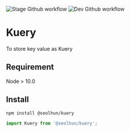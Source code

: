 ![Stage Github workflow](https://github.com/Seolhun/kuery/actions/workflows/stage-build-test.yml/badge.svg)
![Dev Github workflow](https://github.com/Seolhun/kuery/actions/workflows/dev-build-test.yml/badge.svg)

# Kuery

To store key value as Kuery

## Requirement

Node > 10.0

## Install

```bash
npm install @seolhun/kuery
```

```ts
import Kuery from '@seolhun/kuery';
```
